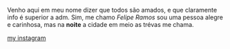 Venho aqui em meu nome dizer que todos são amados, e que claramente info é superior a adm.
Sim, me chamo *Felipe Ramos* sou uma pessoa alegre e carinhosa, mas na **noite** a cidade em meio as trévas me chama.

[my instagram](https://www.instagram.com/r4mos_fp/profilecard/?igsh=N2M5MGdjeHczZnJx)
